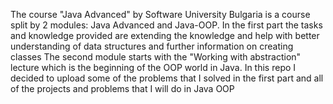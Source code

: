 The course "Java Advanced" by Software University Bulgaria is a course split by 2 modules: Java Advanced and Java-OOP.
In the first part the tasks and knowledge provided are extending the knowledge and help with better understanding of data structures and further information on creating classes
The second module starts with the "Working with abstraction" lecture which is the beginning of the OOP world in Java.
In this repo I decided to upload some of the problems that I solved in the first part and all of the projects and problems that I will do in Java OOP
